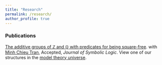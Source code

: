 ```yaml
---
title: "Research"
permalink: /research/
author_profile: true
---
```


<h3>Publications</h3>
     <a href="https://arxiv.org/abs/1707.00096" target="_blank"> The additive groups of ℤ and ℚ with predicates for being square-free</a>.
         with <a href="https://faculty.math.illinois.edu/~mctran2/" target="_blank"> Minh Chieu Tran</a>,
         Accepted, <i>Journal of Symbolic Logic</i>.
         View one of our structures in the <a href="http://forkinganddividing.com/#_02_54" target="blank"> model theory universe</a>.
